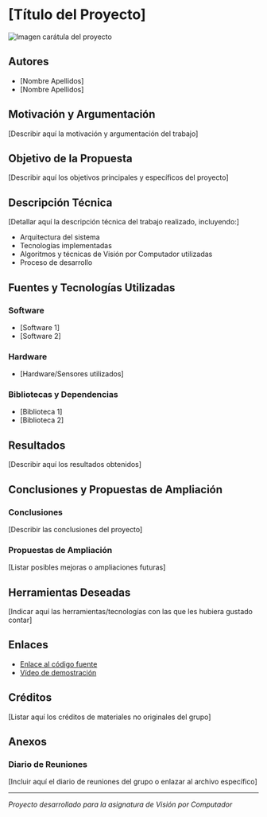 # [Título del Proyecto]

![Imagen carátula del proyecto](path/to/cover/image.png)

## Autores

- [Nombre Apellidos]
- [Nombre Apellidos]

## Motivación y Argumentación

[Describir aquí la motivación y argumentación del trabajo]

## Objetivo de la Propuesta

[Describir aquí los objetivos principales y específicos del proyecto]

## Descripción Técnica

[Detallar aquí la descripción técnica del trabajo realizado, incluyendo:]

- Arquitectura del sistema
- Tecnologías implementadas
- Algoritmos y técnicas de Visión por Computador utilizadas
- Proceso de desarrollo

## Fuentes y Tecnologías Utilizadas

### Software

- [Software 1]
- [Software 2]

### Hardware

- [Hardware/Sensores utilizados]

### Bibliotecas y Dependencias

- [Biblioteca 1]
- [Biblioteca 2]

## Resultados

[Describir aquí los resultados obtenidos]

## Conclusiones y Propuestas de Ampliación

### Conclusiones

[Describir las conclusiones del proyecto]

### Propuestas de Ampliación

[Listar posibles mejoras o ampliaciones futuras]

## Herramientas Deseadas

[Indicar aquí las herramientas/tecnologías con las que les hubiera gustado contar]

## Enlaces

- [Enlace al código fuente](url_repositorio)
- [Vídeo de demostración](url_video)

## Créditos

[Listar aquí los créditos de materiales no originales del grupo]

## Anexos

### Diario de Reuniones

[Incluir aquí el diario de reuniones del grupo o enlazar al archivo específico]

---

_Proyecto desarrollado para la asignatura de Visión por Computador_
